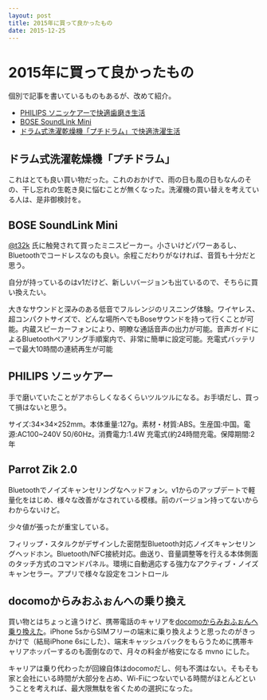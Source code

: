 ```yaml
---
layout: post
title: 2015年に買って良かったもの
date: 2015-12-25
---
```


# 2015年に買って良かったもの

個別で記事を書いているものもあるが、改めて紹介。

- [PHILIPS ソニッケアーで快適歯磨き生活](/posts/2015/philips-sonicare.html)
- [BOSE SoundLink Mini](/posts/2015/bose-soundlink-mini.html)
- [ドラム式洗濯乾燥機「プチドラム」で快適洗濯生活](/posts/2015/panasonic-petit-drum.html)

## ドラム式洗濯乾燥機「プチドラム」

これはとても良い買い物だった。これのおかげで、雨の日も風の日もなんのその、干し忘れの生乾き臭に悩むことが無くなった。洗濯機の買い替えを考えている人は、是非御検討を。

<affiliate-link
  src="https://images-na.ssl-images-amazon.com/images/I/41W13dzl4dL.jpg"
  href="https://www.amazon.co.jp/dp/B00I0OAR92/"
  tag="1000ch-22"
  title="パナソニック 7.0kg ドラム式洗濯乾燥機【左開き】クリスタルホワイトPanasonic　プチドラム　エコナビ NA-VH310L-W">
</affiliate-link>

## BOSE SoundLink Mini

[@t32k](http://twitter.com/t32k) 氏に触発されて買ったミニスピーカー。小さいけどパワーあるし、Bluetoothでコードレスなのも良い。余程こだわりがなければ、音質も十分だと思う。

自分が持っているのはv1だけど、新しいバージョンも出ているので、そちらに買い換えたい。

<affiliate-link
  src="https://images-na.ssl-images-amazon.com/images/I/613oOsVXF8L._SX425_.jpg"
  href="https://www.amazon.co.jp/dp/B00YMCA3V8/"
  tag="1000ch-22"
  title="Bose SoundLink Mini II Bluetoothスピーカー ポータブル/ワイヤレス対応/通話可能 カーボン SLink Mini II CBN【国内正規品】">
  大きなサウンドと深みのある低音でフルレンジのリスニング体験。ワイヤレス、超コンパクトサイズで、どんな場所へでもBoseサウンドを持って行くことが可能。内蔵スピーカーフォンにより、明瞭な通話音声の出力が可能。音声ガイドによるBluetoothペアリング手順案内で、非常に簡単に設定可能。充電式バッテリーで最大10時間の連続再生が可能
</affiliate-link>

## PHILIPS ソニッケアー

手で磨いていたことがアホらしくなるくらいツルツルになる。お手頃だし、買って損はないと思う。

<affiliate-link
  src="https://images-na.ssl-images-amazon.com/images/I/61l2V4sGnoL._SY679_.jpg"
  href="https://www.amazon.co.jp/dp/B00C905644/"
  tag="1000ch-22"
  title="フィリップス 電動歯ブラシ ソニッケアー イージークリーン HX6520/50">
  サイズ:34×34×252mm。本体重量:127g。素材・材質:ABS。生産国:中国。電源:AC100~240V 50/60Hz。消費電力:1.4W 充電式(約24時間充電。保障期間:2年
</affiliate-link>

## Parrot Zik 2.0

Bluetoothでノイズキャンセリングなヘッドフォン。v1からのアップデートで軽量化をはじめ、様々な改善がなされている模様。前のバージョン持ってないからわからないけど。

少々値が張ったが重宝している。

<affiliate-link
  src="https://images-na.ssl-images-amazon.com/images/I/41ugw1cA1UL._SX425_.jpg"
  href="https://www.amazon.co.jp/dp/B00Q8KG49W/"
  tag="1000ch-22"
  title="【国内正規品】Parrot Zik2.0(ブラック) Bluetooth ワイヤレスヘッドフォン PF561030 PF561030(ZIK2BLACK)">
  フィリップ・スタルクがデザインした密閉型Bluetooth対応ノイズキャンセリングヘッドホン。Bluetooth/NFC接続対応。曲送り、音量調整等を行える本体側面のタッチ方式のコマンドパネル。環境に自動適応する強力なアクティブ・ノイズキャンセラー。アプリで様々な設定をコントロール
</affiliate-link>

## docomoからみおふぉんへの乗り換え

買い物とはちょっと違うけど、携帯電話のキャリアを[docomoからみおふぉんへ乗り換えた](/posts/2015/update-mobile-phone.html)。iPhone 5sからSIMフリーの端末に乗り換えようと思ったのがきっかけで（結局iPhone 6sにした）、端末キャッシュバックをもらうために携帯キャリアホッパーするのも面倒なので、月々の料金が格安になる mvno にした。

キャリアは乗り代わったが回線自体はdocomoだし、何も不満はない。そもそも家と会社にいる時間が大部分を占め、Wi-Fiにつないでいる時間がほとんどということを考えれば、最大限無駄を省くための選択になった。
